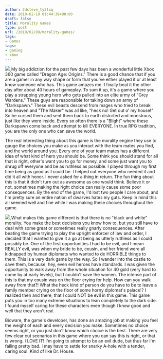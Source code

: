 ```yaml
---
author: 2dsteve_ty3fxq
date: 2010-02-10 01:44:39+00:00
draft: false
title: Morality Games
type: post
url: /2010/02/09/morality-games/
tags:
- Games
tags:
- gaming
- xbox
---
```


[![](http://www.bitsandbinary.com/wp-content/uploads/2010/02/dragon-age-e1265766223169.png)
](http://www.bitsandbinary.com/wp-content/uploads/2010/02/dragon-age-e1265766223169.png)My big addiction for the past few days has been a wonderful little Xbox 360 game called "Dragon Age: Origins." There is a good chance that if you are a gamer in any way shape or form that you've either played it or at least know someone who has. This game amazes me. I finally beat it the other day after about 40 hours of gameplay. To sum it up, it's a game where you play a strapping young hero who gets pulled into an elite army of "Grey Wardens." These guys are responsible for taking down an army of "Darkspawn." These evil beasts descend from mages who tried to break into heaven and "The Maker" was all like, "heck no! Get out o' my house!" So he cursed them and sent them back to earth distorted and monstrous, just like they were inside. Every so often there is a "Blight" where these Darkspawn come back and attempt to kill EVERYONE. In true RPG tradition, you are the only one who can save the world.

The real interesting thing about this game is the morality engine they use to gauge the choices you make as you interact with the team mates you find, and the world around you. Every one of your team mates has a different idea of what kind of hero you should be. Some think you should stand for all that is right, other's want you to go for money, and some just want you to shrug off everyone and be as ruthless as possible. I played through my first time being as good as I could be. I helped out everyone who needed it and did it all with honor. I never asked for a thing in return. The fun thing about this is that it didn't turn out as awesome as one would think. Believe it or not, sometimes making the right choice can really cause some poor consequences. By the end of the game, I'd lost two people I care about, and I'm pretty sure an entire nation of dwarves hates my guts. Keep in mind this all seemed well and fine while I was making these choices throughout the game.

[![](http://www.bitsandbinary.com/wp-content/uploads/2010/02/dragon_age_art-150x150.jpg)
](http://www.bitsandbinary.com/wp-content/uploads/2010/02/dragon_age_art.jpg)What makes this game different is that there is no "black and white" morality. You make the best decisions you know how to, but you still have to deal with some great or sometimes really gnarly consequences. After beating the game trying to play the upright enforcer of law and order, I decided that I wanted to give it a go at being as utterly ruthless as I could possibly be. One of the first opportunities I had to be evil, and I mean REALLY evil, was when my bride to be, cousin, and her friend were all kidnapped by human diplomats who wanted to do HORRIBLE things to them. This is a very dark game by the way. So I wander into the castle to save them, because, hey, even evil heroes have standards. I was given the opportunity to walk away from the whole situation for 40 gold (very hard to come by at early levels), but I couldn't save the women. The intense part of this is that my cousin was on the floor crying for help. How can you walk away from that?! What the heck kind of person do you have to be to leave a family member crying on the floor of some horny diplomat's palace!? I realized then and there, that I could NOT be evil in this game. This game puts you in too many extreme situations to lean completely to the dark side. I found myself caring for these characters even though I know good and well that they aren't real.

Bioware, the game's developer, has done an amazing job at making you feel the weight of each and every decision you make. Sometimes no choice seems right, or you just don't know which choice is the best. There are very few clear cut scenarios in this game where you can say this is right, or that is wrong. I LOVE IT! I'm going to attempt to be an evil dude, but thus far I'm failing pretty bad. I may have to settle for snarky A-hole with a tender, caring soul. Kind of like Dr. House.
